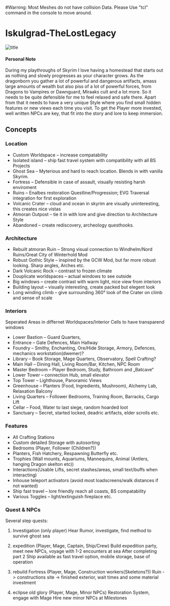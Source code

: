 #Warning:
Most Meshes do not have collision Data. Please Use "tcl" command in the console to move around.



# Iskulgrad-TheLostLegacy
![title](https://imgur.com/ppMcC0C.jpg)

#### Personal Note
During my playthroughs of Skyrim I love having a homestead that starts out as nothing and slowly progresses as your character grows. 
As the dragonborn you gather a lot of powerful and dangerous artifacts, amass large amounts of wealth but also piss of a lot of powerful forces, from Dragons to Vampires or Dawnguard, Miraaks cult and a lot more. So it needs to be quite defensible for me to feel relaxed and safe there. 
Apart from that it needs to have a very unique Style where you find small hidden features or new views each time you visit. To get the Player more invested, well written NPCs are key, that fit into the story and lore to keep immersion. 

## Concepts
### Location
* Custom Worldspace – increase compatability
* Isolated island – ship fast travel system with compatibility with all BS Projects
* Ghost Sea – Myterious and hard to reach location. Blends in with vanilla Skyrim.
* Fortress – Defensible in case of assault, visually resisting harsh enviroment
* Ruins – Enalbes restoration Questline/Progression; EVG Traversal integration for first exploration
* Volcanic Crater – cloud and ocean in skyrim are visually uninteresting, this creates nice vistas
* Atmoran Outpost – tie it in with lore and give direction to Architecture Style
* Abandoned – create rediscovery, archeology questhooks. 

### Architecture
* Rebuilt atmoran Ruin – Strong visual connection to Windhelm/Nord Ruins/Great City of Winterhold Mod
* Robust Gothic Style – inspired by the GCW Mod, but far more robust looking. Sharp angles, Arches etc.
* Dark Volcanic Rock – contrast to frozen climate
* Douplicate worldspaces – actual windows to see outside
* Big windows – create contrast with warm light, nice view from interiors
* Building layout – visually interesting, create packed but elegent look
* Long winding climb – give surrounding 360° look of the Crater on climb and sense of scale

### Interiors
Seperated Areas in differnet Worldspaces/Interior Cells to have transparend windows
* Lower Bastion – Guard Quarters, 
* Entrance – Gate Defences, Main Hallway
* Foundry – Smithy, Enchanting, Ore/Hide Storage, Armory, Defences, mechanics workstation(dwemer)?
* Library – Book Storage, Mage Quarters, Observatory, Spell Crafting?
* Main Hall – Dining Hall, Living Room/Bar, Kitchen, NPC Room
* Master Bedroom – Player Bedroom, Study, Bathroom and „Batcave“
* Lower Tower – connection Hub, small elevator
* Top Tower – Lighthouse, Panoramic Views
* Greenhouse – Planters (Food, Ingredients, Mushroom), Alchemy Lab, Relaxation Balcony
* Living Quarters – Follower Bedrooms, Training Room, Barracks, Cargo Lift
* Cellar – Food, Water to last siege, random hoarded loot
* Sanctuary – Secret, started locked, deadric artifacts, elder scrolls etc.

### Features
* All Crafting Stations
* Custom detailed Storage with autosorting
* Bedrooms (Player, Follower (Children?))
* Planters, Fish Hatchery, Respawning Butterfly etc.
* Trophies (Wall mounts, Aquariums, Mannequins, Animal (Antlers, hanging Dragon skelton etc))
* Interactions(Usable Lifts, secret stashes/areas, small text/buffs when interacting)
* Inhouse teleport activators (avoid most loadscreens/walk distances if not wanted)
* Ship fast travel – lore friendly reach all coasts, BS compatability
* Various Toggles – light/extinguish fireplace etc.

### Quest & NPCs
Several step quests:
1. Investigation (only player)
  Hear Rumor, investigate, find method to survive ghost sea
2. expedition (Player, Mage, Captain, Ship/Crew)
  Build expedition party, meet new NPCs, voyage with 1-2 encounters at sea
  After completing part 2 Ship available as fast travel option, mobile storage, base of operation
3. rebuild Fortress (Player, Mage, Construction workers(Skeletons?))
  Ruin -> constructions site -> finished exterior, wait times and some material investment

4. eclipse old glory (Player, Mage, Minor NPCs)
  Restoration System, engage with Mage
  Hire new minor NPCs at Milestones




